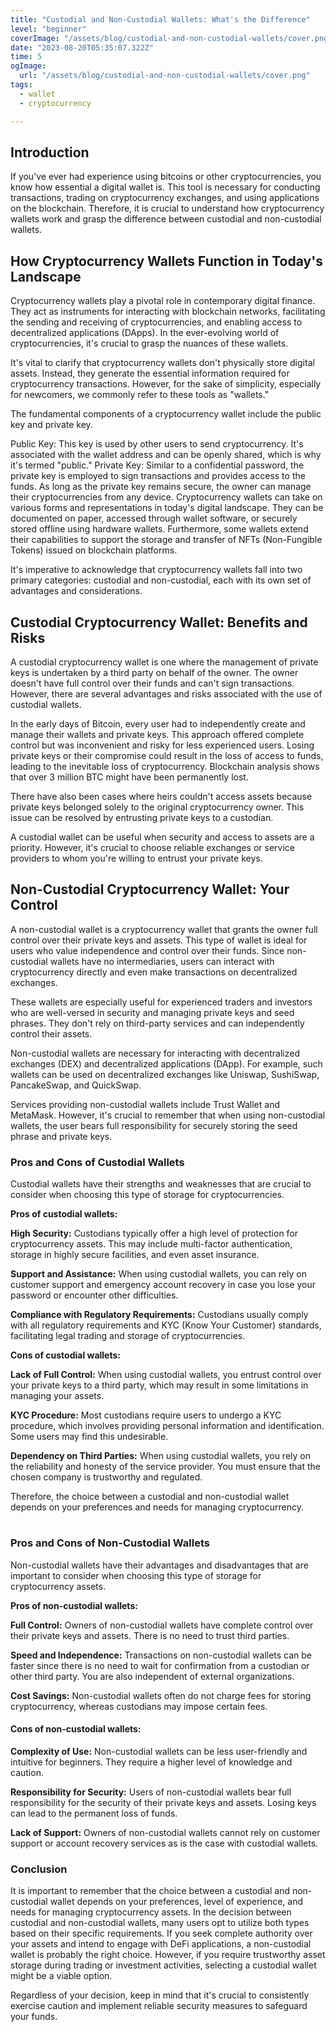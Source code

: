 ```yaml
---
title: "Custodial and Non-Custodial Wallets: What's the Difference"
level: "beginner"
coverImage: "/assets/blog/custodial-and-non-custodial-wallets/cover.png"
date: "2023-08-20T05:35:07.322Z"
time: 5
ogImage:
  url: "/assets/blog/custodial-and-non-custodial-wallets/cover.png"
tags:
  - wallet
  - cryptocurrency

---
```


## Introduction

If you've ever had experience using bitcoins or other cryptocurrencies, you know how essential a digital wallet is. This tool is necessary for conducting transactions, trading on cryptocurrency exchanges, and using applications on the blockchain. Therefore, it is crucial to understand how cryptocurrency wallets work and grasp the difference between custodial and non-custodial wallets.

## How Cryptocurrency Wallets Function in Today's Landscape

Cryptocurrency wallets play a pivotal role in contemporary digital finance. They act as instruments for interacting with blockchain networks, facilitating the sending and receiving of cryptocurrencies, and enabling access to decentralized applications (DApps). In the ever-evolving world of cryptocurrencies, it's crucial to grasp the nuances of these wallets.

It's vital to clarify that cryptocurrency wallets don't physically store digital assets. Instead, they generate the essential information required for cryptocurrency transactions. However, for the sake of simplicity, especially for newcomers, we commonly refer to these tools as "wallets."

The fundamental components of a cryptocurrency wallet include the public key and private key.

Public Key: This key is used by other users to send cryptocurrency. It's associated with the wallet address and can be openly shared, which is why it's termed "public."
Private Key: Similar to a confidential password, the private key is employed to sign transactions and provides access to the funds. As long as the private key remains secure, the owner can manage their cryptocurrencies from any device.
Cryptocurrency wallets can take on various forms and representations in today's digital landscape. They can be documented on paper, accessed through wallet software, or securely stored offline using hardware wallets. Furthermore, some wallets extend their capabilities to support the storage and transfer of NFTs (Non-Fungible Tokens) issued on blockchain platforms.

It's imperative to acknowledge that cryptocurrency wallets fall into two primary categories: custodial and non-custodial, each with its own set of advantages and considerations.

## Custodial Cryptocurrency Wallet: Benefits and Risks

A custodial cryptocurrency wallet is one where the management of private keys is undertaken by a third party on behalf of the owner. The owner doesn't have full control over their funds and can't sign transactions. However, there are several advantages and risks associated with the use of custodial wallets.

In the early days of Bitcoin, every user had to independently create and manage their wallets and private keys. This approach offered complete control but was inconvenient and risky for less experienced users. Losing private keys or their compromise could result in the loss of access to funds, leading to the inevitable loss of cryptocurrency. Blockchain analysis shows that over 3 million BTC might have been permanently lost.

There have also been cases where heirs couldn't access assets because private keys belonged solely to the original cryptocurrency owner. This issue can be resolved by entrusting private keys to a custodian.

A custodial wallet can be useful when security and access to assets are a priority. However, it's crucial to choose reliable exchanges or service providers to whom you're willing to entrust your private keys.
## Non-Custodial Cryptocurrency Wallet: Your Control

A non-custodial wallet is a cryptocurrency wallet that grants the owner full control over their private keys and assets. This type of wallet is ideal for users who value independence and control over their funds. Since non-custodial wallets have no intermediaries, users can interact with cryptocurrency directly and even make transactions on decentralized exchanges.

These wallets are especially useful for experienced traders and investors who are well-versed in security and managing private keys and seed phrases. They don't rely on third-party services and can independently control their assets.

Non-custodial wallets are necessary for interacting with decentralized exchanges (DEX) and decentralized applications (DApp). For example, such wallets can be used on decentralized exchanges like Uniswap, SushiSwap, PancakeSwap, and QuickSwap.

Services providing non-custodial wallets include Trust Wallet and MetaMask. However, it's crucial to remember that when using non-custodial wallets, the user bears full responsibility for securely storing the seed phrase and private keys.
### Pros and Cons of Custodial Wallets
Custodial wallets have their strengths and weaknesses that are crucial to consider when choosing this type of storage for cryptocurrencies.

**Pros of custodial wallets:**

**High Security:** Custodians typically offer a high level of protection for cryptocurrency assets. This may include multi-factor authentication, storage in highly secure facilities, and even asset insurance.

**Support and Assistance:** When using custodial wallets, you can rely on customer support and emergency account recovery in case you lose your password or encounter other difficulties.

**Compliance with Regulatory Requirements:** Custodians usually comply with all regulatory requirements and KYC (Know Your Customer) standards, facilitating legal trading and storage of cryptocurrencies.

**Cons of custodial wallets:**

**Lack of Full Control:** When using custodial wallets, you entrust control over your private keys to a third party, which may result in some limitations in managing your assets.

**KYC Procedure:** Most custodians require users to undergo a KYC procedure, which involves providing personal information and identification. Some users may find this undesirable.

**Dependency on Third Parties:** When using custodial wallets, you rely on the reliability and honesty of the service provider. You must ensure that the chosen company is trustworthy and regulated.

Therefore, the choice between a custodial and non-custodial wallet depends on your preferences and needs for managing cryptocurrency.
#
### Pros and Cons of Non-Custodial Wallets
Non-custodial wallets have their advantages and disadvantages that are important to consider when choosing this type of storage for cryptocurrency assets.

**Pros of non-custodial wallets:**

**Full Control:** Owners of non-custodial wallets have complete control over their private keys and assets. There is no need to trust third parties.

**Speed and Independence:** Transactions on non-custodial wallets can be faster since there is no need to wait for confirmation from a custodian or other third party. You are also independent of external organizations.

**Cost Savings:** Non-custodial wallets often do not charge fees for storing cryptocurrency, whereas custodians may impose certain fees.

#### Cons of non-custodial wallets:

**Complexity of Use:** Non-custodial wallets can be less user-friendly and intuitive for beginners. They require a higher level of knowledge and caution.

**Responsibility for Security:** Users of non-custodial wallets bear full responsibility for the security of their private keys and assets. Losing keys can lead to the permanent loss of funds.

**Lack of Support:** Owners of non-custodial wallets cannot rely on customer support or account recovery services as is the case with custodial wallets.

### Conclusion
It is important to remember that the choice between a custodial and non-custodial wallet depends on your preferences, level of experience, and needs for managing cryptocurrency assets.
In the decision between custodial and non-custodial wallets, many users opt to utilize both types based on their specific requirements. If you seek complete authority over your assets and intend to engage with DeFi applications, a non-custodial wallet is probably the right choice. However, if you require trustworthy asset storage during trading or investment activities, selecting a custodial wallet might be a viable option.

Regardless of your decision, keep in mind that it's crucial to consistently exercise caution and implement reliable security measures to safeguard your funds.